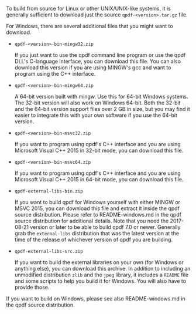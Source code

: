 To build from source for Linux or other UNIX/UNIX-like systems, it is generally sufficient to download just the source `qpdf-<version>.tar.gz` file.

For Windows, there are several additional files that you might want to download.

* `qpdf-<version>-bin-mingw32.zip`

   If you just want to use the qpdf command line program or use the qpdf DLL's C-language interface, you can download this file.  You can also download this version if you are using MINGW's gcc and want to program using the C++ interface.

* `qpdf-<version>-bin-mingw64.zip`

   A 64-bit version built with mingw.  Use this for 64-bit Windows systems.  The 32-bit version will also work on Windows 64-bit. Both the 32-bit and the 64-bit version support files over 2 GB in size, but you may find it easier to integrate this with your own software if you use the 64-bit version.

* `qpdf-<version>-bin-msvc32.zip`

  If you want to program using qpdf's C++ interface and you are using Microsoft Visual C++ 2015 in 32-bit mode, you can download this file.

* `qpdf-<version>-bin-msvc64.zip`

  If you want to program using qpdf's C++ interface and you are using Microsoft Visual C++ 2015 in 64-bit mode, you can download this file.

* `qpdf-external-libs-bin.zip`

  If you want to build qpdf for Windows yourself with either MINGW or MSVC 2015, you can download this file and extract it inside the qpdf source distribution.  Please refer to README-windows.md in the qpdf source distribution for additional details.  Note that you need the 2017-08-21 version or later to be able to build qpdf 7.0 or newer. Generally grab the `external-libs` distribution that was the latest version at the time of the release of whichever version of qpdf you are building.

* `qpdf-external-libs-src.zip`

  If you want to build the external libraries on your own (for Windows or anything else), you can download this archive. In addition to including an unmodified distribution `zlib` and the `jpeg` library, it includes a `README` file and some scripts to help you build it for Windows. You will also have to provide those.

If you want to build on Windows, please see also README-windows.md in the qpdf source distribution.

